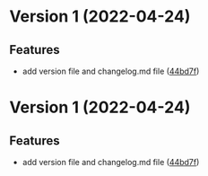 # Version 1 (2022-04-24)

## Features
* add version file and changelog.md file ([44bd7f](https://github.com/BaronStack/release_notes/commit/44bd7fc1e4084287b94f5578717fe38fcff04eff))

# Version 1 (2022-04-24)

## Features
* add version file and changelog.md file ([44bd7f](https://github.com/BaronStack/release_notes/commit/44bd7fc1e4084287b94f5578717fe38fcff04eff))

